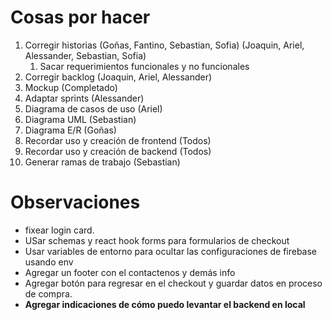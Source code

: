 # Cosas por hacer

1. Corregir historias (Goñas, Fantino, Sebastian, Sofia) (Joaquin, Ariel, Alessander, Sebastian, Sofia)
   1. Sacar requerimientos funcionales y no funcionales
1. Corregir backlog (Joaquin, Ariel, Alessander)
1. Mockup (Completado)
1. Adaptar sprints (Alessander)
1. Diagrama de casos de uso (Ariel)
1. Diagrama UML (Sebastian)
1. Diagrama E/R (Goñas)
1. Recordar uso y creación de frontend (Todos)
1. Recordar uso y creación de backend (Todos)
1. Generar ramas de trabajo (Sebastian)

# Observaciones

- fixear login card.
- USar schemas y react hook forms para formularios de checkout
- Usar variables de entorno para ocultar las configuraciones de firebase usando env
- Agregar un footer con el contactenos y demás info
- Agregar botón para regresar en el checkout y guardar datos en proceso de compra.
- **Agregar indicaciones de cómo puedo levantar el backend en local**
